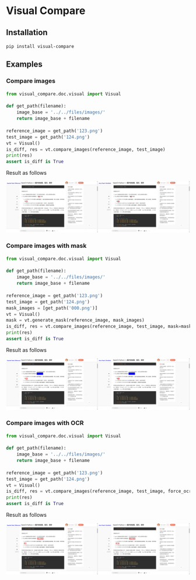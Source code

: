 Visual Compare
==============

## Installation

```commandline
pip install visual-compare
```

## Examples

### Compare images ###

```python
from visual_compare.doc.visual import Visual

def get_path(filename):
    image_base = '../../files/images/'
    return image_base + filename

reference_image = get_path('123.png')
test_image = get_path('124.png')
vt = Visual()
is_diff, res = vt.compare_images(reference_image, test_image)
print(res)
assert is_diff is True
```

 Result as follows

![1.jpg](https://github.com/cuidingyong/visual-compare/raw/main/files/result/1.jpg)

### Compare images with mask ###

```python
from visual_compare.doc.visual import Visual

def get_path(filename):
    image_base = '../../files/images/'
    return image_base + filename

reference_image = get_path('123.png')
test_image = get_path('124.png')
mask_images = [get_path('000.png')]
vt = Visual()
mask = vt.generate_mask(reference_image, mask_images)
is_diff, res = vt.compare_images(reference_image, test_image, mask=mask)
print(res)
assert is_diff is True
```

 Result as follows

![2.jpg](https://github.com/cuidingyong/visual-compare/raw/main/files/result/2.jpg)

### Compare images with OCR ###

```python
from visual_compare.doc.visual import Visual

def get_path(filename):
    image_base = '../../files/images/'
    return image_base + filename

reference_image = get_path('123.png')
test_image = get_path('124.png')
vt = Visual()
is_diff, res = vt.compare_images(reference_image, test_image, force_ocr=True, lang=['ch_sim', 'en'])
print(res)
assert is_diff is True
```

 Result as follows

![3.jpg](https://github.com/cuidingyong/visual-compare/raw/main/files/result/3.jpg)